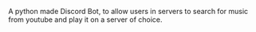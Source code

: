 A python made Discord Bot, to allow users in servers to search for music from youtube and play it on a server of choice.